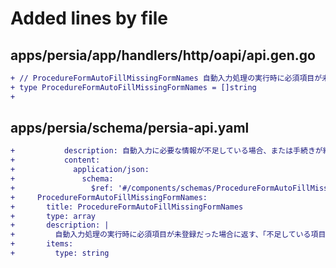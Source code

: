 # Added lines by file

## apps/persia/app/handlers/http/oapi/api.gen.go
```diff
+ // ProcedureFormAutoFillMissingFormNames 自動入力処理の実行時に必須項目が未登録だった場合に返す、「不足している項目を登録するフォーム名」のリスト。
+ type ProcedureFormAutoFillMissingFormNames = []string
+ 
```

## apps/persia/schema/persia-api.yaml
```diff
+           description: 自動入力に必要な情報が不足している場合、または手続きが終了している場合
+           content:
+             application/json:
+               schema:
+                 $ref: '#/components/schemas/ProcedureFormAutoFillMissingFormNames'
+     ProcedureFormAutoFillMissingFormNames:
+       title: ProcedureFormAutoFillMissingFormNames
+       type: array
+       description: |
+         自動入力処理の実行時に必須項目が未登録だった場合に返す、「不足している項目を登録するフォーム名」のリスト。
+       items:
+         type: string
```


